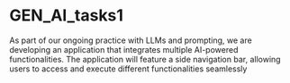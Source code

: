 # GEN_AI_tasks1
As part of our ongoing practice with LLMs and prompting, we are developing an application that integrates multiple AI-powered functionalities. The application will feature a side navigation bar, allowing users to access and execute different functionalities seamlessly
